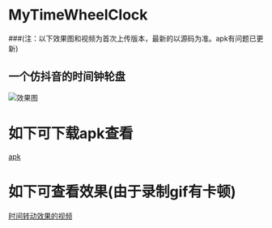 # MyTimeWheelClock
###(注：以下效果图和视频为首次上传版本，最新的以源码为准。apk有问题已更新)
## 一个仿抖音的时间钟轮盘
![效果图](https://github.com/zylgg/MyTimeWheelClock/blob/master/Files/test.jpg)

# 如下可下载apk查看
[apk](https://github.com/zylgg/MyTimeWheelClock/blob/master/Files/app-release.apk)
# 如下可查看效果(由于录制gif有卡顿)
[时间转动效果的视频](https://github.com/zylgg/MyTimeWheelClock/blob/master/Files/S90528-10265422.mp4)
